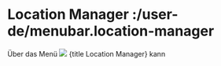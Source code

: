 # Location Manager :/user-de/menubar.location-manager

Über das Menü ![](directions_black_24px.svg) {title Location Manager} kann 
